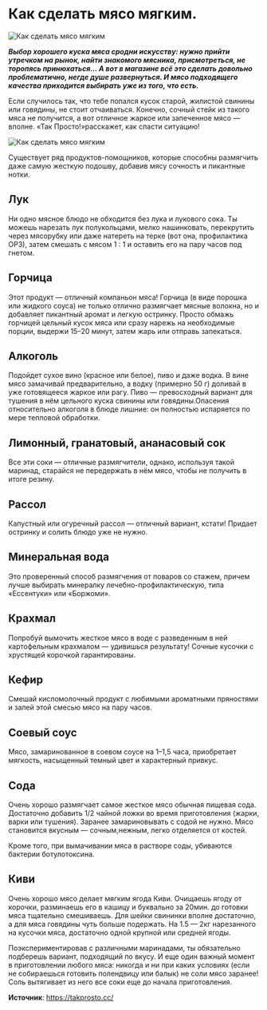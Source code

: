 # Как сделать мясо мягким.

![Как сделать мясо мягким](/images/Kulinar/Myaso/myagkoe_myaso_01.jpg 'Как сделать мясо мягким')

_**Выбор хорошего куска мяса сродни искусству: нужно прийти утречком на рынок, найти знакомого мясника, присмотреться, не торопясь принюхаться… А вот в магазине всё это сделать довольно проблематично, негде душе развернуться. И мясо подходящего качества приходится выбирать уже из того, что есть.**_

Если случилось так, что тебе попался кусок старой, жилистой свинины или говядины, не стоит отчаиваться. Конечно, сочный стейк из такого мяса не получится, а вот отличное жаркое или запеченное мясо — вполне. «Так Просто!»расскажет, как спасти ситуацию!

![Как сделать мясо мягким](/images/Kulinar/Myaso/myagkoe_myaso_02.jpg 'Как сделать мясо мягким')

Существует ряд продуктов-помощников, которые способны размягчить даже самую жесткую подошву, добавив мясу сочность и пикантные нотки.

## Лук

Ни одно мясное блюдо не обходится без лука и лукового сока. Ты можешь нарезать лук полукольцами, мелко нашинковать, перекрутить через мясорубку или даже натереть на терке (вот она, профилактика ОРЗ), затем смешать с мясом 1 : 1 и оставить его на пару часов под гнетом.

## Горчица

Этот продукт — отличный компаньон мяса! Горчица (в виде порошка или жидкого соуса) не только отлично размягчает мясные волокна, но и добавляет пикантный аромат и легкую остринку. Просто обмажь горчицей цельный кусок мяса или сразу нарежь на необходимые порции, выдержи 15–20 минут, затем жарь или отправь запекаться.

## Алкоголь

Подойдет сухое вино (красное или белое), пиво и даже водка. В вине мясо замачивай предварительно, а водку (примерно 50 г) доливай в уже готовящееся жаркое или рагу. Пиво — превосходный вариант для тушения в нём цельного куска свинины или говядины.Опасения относительно алкоголя в блюде лишние: он полностью испаряется по мере тепловой обработки.

## Лимонный, гранатовый, ананасовый сок

Все эти соки — отличные размягчители, однако, используя такой маринад, старайся не передержать в нём мясо, чтобы не получить в итоге резину.

## Рассол

Капустный или огуречный рассол — отличный вариант, кстати! Придает остринку и солить блюдо уже не нужно.

## Минеральная вода

Это проверенный способ размягчения от поваров со стажем, причем лучше выбирать минералку лечебно-профилактическую, типа «Ессентуки» или «Боржоми».

## Крахмал

Попробуй вымочить жесткое мясо в воде с разведенным в ней картофельным крахмалом — удивишься результату! Сочные кусочки с хрустящей корочкой гарантированы.

## Кефир

Смешай кисломолочный продукт с любимыми ароматными пряностями и залей этой смесью мясо на пару часов.

## Соевый соус

Мясо, замаринованное в соевом соусе на 1–1,5 часа, приобретает мягкость, насыщенный темный цвет и характерный привкус.

## Сода

Очень хорошо размягчает самое жесткое мясо обычная пищевая сода. Достаточно добавить 1/2 чайной ложки во время приготовления (жарки, варки или тушения). Заранее замариновывать с содой не нужно. Мясо становится вкусным — сочным,нежным, легко отделяется от костей.

Кроме того, при вымачивании мяса в растворе соды, убиваются бактерии ботулотоксина.

## Киви

Очень хорошо мясо делает мягким ягода Киви. Очищаешь ягоду от корочки, разминаешь его в кашицу и буквально за 20мин. до готовки мяса тщательно смешиваешь. Для шейки свининки вполне достаточно, а для мяса говядины чуть больше подержать. На 1.5 — 2кг нарезанного на кусочки мяса, достаточно одной крупной или средней ягоды.

Поэкспериментировав с различными маринадами, ты обязательно подберешь вариант, подходящий по вкусу. И еще один важный момент в приготовлении любого мяса: никогда и ни при каких условиях (если не собираешься готовить полендвицу или балык) не соли мясо заранее! Соль вытягивает из него все соки еще до начала приготовления.

**Источник**: https://takprosto.cc/
